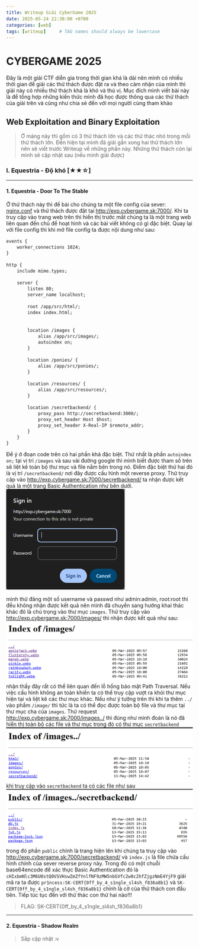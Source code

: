 ```yaml
---
title: Writeup Giải CyberGame 2025
date: 2025-05-24 22:30:00 +0700
categories: [web]
tags: [writeup]     # TAG names should always be lowercase
---
```

# CYBERGAME 2025
Đây là một giải CTF diễn gia trong thời gian khá là dài nên mình có nhiều thời gian để giải các thử thách được đặt ra và theo cảm nhận của mình thì giải này có nhiều thử thách khá là khó và thú vị. Mục đích mình viết bài này là để tổng hợp những kiến thức mình đã học được thông qua các thử thách của giải trên và cũng như chia sẻ đến với mọi người cùng tham khảo 


## Web Exploitation and Binary Exploitation
> Ở mảng này thì gồm có 3 thử thách lớn và các thử thác nhỏ trong mỗi thử thách lớn. Đến hiện tại mình đã giải gần xong hai thử thách lớn nên sẽ viết trước Writeup về những phần này. Những thử thách còn lại mình sẽ cập nhật sau (nếu minh giải được)
### I. Equestria - Độ khó [★★☆]
---
#### 1. Equestria - Door To The Stable 
Ở thử thách này thì đề bài cho chúng ta một file config của sever: [nginx.conf](/assets/2025-05-24-Writeup%20CYBERGAME%202025/nginx.conf) và thử thách được đặt tại http://exp.cybergame.sk:7000/.
Khi ta truy cập vào trang web trên thì hiển thị trước mắt chúng ta là một trang web liên quan đến chủ để hoạt hình và các bài viết không có gì đặc biệt.
Quay lại với file config thì khi mở file config ta được nội dung như sau:
```
events {
    worker_connections 1024;
}

http {
    include mime.types;

    server {
        listen 80;
        server_name localhost;

        root /app/src/html/;
        index index.html;


        location /images {
            alias /app/src/images/;
            autoindex on;
        }

        location /ponies/ {
            alias /app/src/ponies/;
        }

        location /resources/ {
            alias /app/src/resources/;
        }

        location /secretbackend/ {
            proxy_pass http://secretbackend:3000/;
            proxy_set_header Host $host;
            proxy_set_header X-Real-IP $remote_addr;
        }
    }
}
```
Để ý ở đoạn code trên có hai phần khá đặc biệt. Thứ nhất là phần `autoindex on;` tại vị trí `/images` và sau vài đường google thì mình biết được tham số trên sẽ liệt kê toàn bộ thư mục và file nằm bên trong nó. Điểm đặc biệt thứ hai đó là vị trí `/secretbackend/` nơi đây được cấu hình một reverse proxy. Thử truy cập vào http://exp.cybergame.sk:7000/secretbackend/ ta nhận được kết quả là một trang Basic Authentication như bên dưới.
![Form yêu cầu đăng nhập](/assets/2025-05-24-Writeup%20CYBERGAME%202025/Basic%20Auth.png)

mình thử đăng một số username và passwd như admin:admin, root:root thì đều không nhận được kết quả nên mình đã chuyển sang hướng khai thác khác đó là chú trọng vào thư mục `images`. Thử truy cập vào http://exp.cybergame.sk:7000/images/ thì nhận được kết quả như sau: ![danh sách các tệp hình ảnh hiển thị trong trang web](/assets/2025-05-24-Writeup%20CYBERGAME%202025/list.png)
nhận thấy đây rất có thể liên quan đến lỗ hổng bảo mật Path Traversal. Nếu việc cấu hình không an toàn khiến ta có thể truy cập vượt ra khỏi thư mục hiện tại và liệt kê các thư mục khác. Nếu như ý tưởng trên thì khi ta thêm `../` vào phầm `/image/` thì tức là ta có thể đọc được toàn bộ file và thư mục tại thư mục cha của `images`. Thử request http://exp.cybergame.sk:7000/images../ thì đúng như mình đoán là nó đã hiển thị toàn bộ các file và thư mục trong đó có thư mục `secretbackend`
![Thư mục cha](/assets/2025-05-24-Writeup%20CYBERGAME%202025/payload.png)
khi truy cập vào `secretbackend` ta có các file như sau
![source code](/assets/2025-05-24-Writeup%20CYBERGAME%202025/secret.png)
trong đó phần `public` chính là trang hiện lên khi chúng ta truy cập vào http://exp.cybergame.sk:7000/secretbackend/ và `index.js` là file chứa cấu hình chính của sever reverse proxy này. Trong đó có một chuỗi base64encode để xác thực Basic Authentication đó là `cHIxbmNlc3M6U0stQ0VSVHswZmZfYnlfNF9zMW5nbGVfc2w0c2hfZjgzNmE4YjF9`
giải mã ra ta được `pr1ncess:SK-CERT{0ff_by_4_s1ngle_sl4sh_f836a8b1}` và `SK-CERT{0ff_by_4_s1ngle_sl4sh_f836a8b1}` chính là cờ của thử thách con đầu tiên. Tiếp túc tục đến với thử thác con thứ hai nào!!!
> FLAG: SK-CERT{0ff_by_4_s1ngle_sl4sh_f836a8b1}
---
#### 2. Equestria - Shadow Realm
> Sắp cập nhật :v